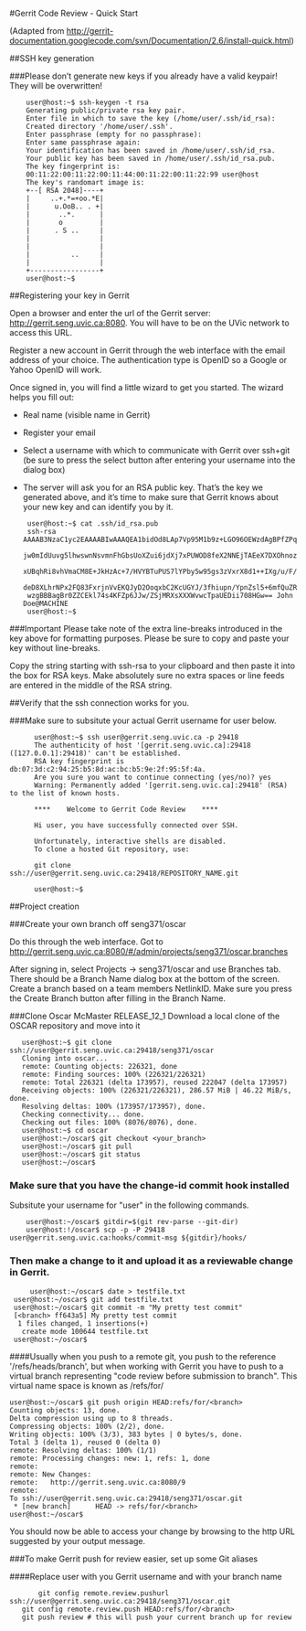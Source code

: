 #Gerrit Code Review - Quick Start

(Adapted from http://gerrit-documentation.googlecode.com/svn/Documentation/2.6/install-quick.html)

##SSH key generation

###Please don’t generate new keys if you already have a valid keypair! They will be overwritten!

	  	user@host:~$ ssh-keygen -t rsa
		Generating public/private rsa key pair.
		Enter file in which to save the key (/home/user/.ssh/id_rsa):
		Created directory '/home/user/.ssh'.
		Enter passphrase (empty for no passphrase):
		Enter same passphrase again:
		Your identification has been saved in /home/user/.ssh/id_rsa.
		Your public key has been saved in /home/user/.ssh/id_rsa.pub.
		The key fingerprint is:
		00:11:22:00:11:22:00:11:44:00:11:22:00:11:22:99 user@host
		The key's randomart image is:
		+--[ RSA 2048]----+
		|     ..+.*=+oo.*E|
		|      u.OoB.. . +|
		|       ..*.      |
		|       o         |
		|      . S ..     |
		|                 |
		|                 |
		|          ..     |
		|                 |
		+-----------------+
		user@host:~$

##Registering your key in Gerrit

Open a browser and enter the url of the Gerrit server:
http://gerrit.seng.uvic.ca:8080.  You will have to be on the UVic
network to access this URL.

Register a new account in Gerrit through the web interface with the
email address of your choice.  The authentication type is OpenID so a
Google or Yahoo OpenID will work.

Once signed in, you will find a little wizard to get you started. The
wizard helps you fill out:

* Real name (visible name in Gerrit)
* Register your email
* Select a username with which to communicate with Gerrit over ssh+git
  (be sure to press the select button after entering your username
  into the dialog box)
* The server will ask you for an RSA public key. That’s the key we
  generated above, and it’s time to make sure that Gerrit knows about
  your new key and can identify you by it.

       user@host:~$ cat .ssh/id_rsa.pub
       ssh-rsa AAAAB3NzaC1yc2EAAAABIwAAAQEA1bidOd8LAp7Vp95M1b9z+LGO96OEWzdAgBPfZPq05jUh
       jw0mIdUuvg5lhwswnNsvmnFhGbsUoXZui6jdXj7xPUWOD8feX2NNEjTAEeX7DXOhnozNAkk/Z98WUV2B
       xUBqhRi8vhVmaCM8E+JkHzAc+7/HVYBTuPUS7lYPby5w95gs3zVxrX8d1++IXg/u/F/47zUxhdaELMw2
       deD8XLhrNPx2FQ83FxrjnVvEKQJyD2OoqxbC2KcUGYJ/3fhiupn/YpnZsl5+6mfQuZRJEoZ/FH2n4DEH
       wzgBBBagBr0ZZCEkl74s4KFZp6JJw/ZSjMRXsXXXWvwcTpaUEDii708HGw== John Doe@MACHINE
       user@host:~$

###Important
Please take note of the extra line-breaks introduced in the key above
for formatting purposes. Please be sure to copy and paste your key
without line-breaks.

Copy the string starting with ssh-rsa to your clipboard and then paste
it into the box for RSA keys. Make absolutely sure no extra spaces or
line feeds are entered in the middle of the RSA string.

##Verify that the ssh connection works for you.

###Make sure to subsitute your actual Gerrit username for user below.

	      user@host:~$ ssh user@gerrit.seng.uvic.ca -p 29418
	      The authenticity of host '[gerrit.seng.uvic.ca]:29418 ([127.0.0.1]:29418)' can't be established.
	      RSA key fingerprint is db:07:3d:c2:94:25:b5:8d:ac:bc:b5:9e:2f:95:5f:4a.
	      Are you sure you want to continue connecting (yes/no)? yes
	      Warning: Permanently added '[gerrit.seng.uvic.ca]:29418' (RSA) to the list of known hosts.

	      ****    Welcome to Gerrit Code Review    ****

	      Hi user, you have successfully connected over SSH.

	      Unfortunately, interactive shells are disabled.
	      To clone a hosted Git repository, use:

	      git clone ssh://user@gerrit.seng.uvic.ca:29418/REPOSITORY_NAME.git

	      user@host:~$

##Project creation

###Create your own branch off seng371/oscar

Do this through the web interface.  Got to
http://gerrit.seng.uvic.ca:8080/#/admin/projects/seng371/oscar,branches

After signing in, select Projects -> seng371/oscar and use Branches tab.  There should
be a Branch Name dialog box at the bottom of the screen.  Create a branch based on a team members
NetlinkID.  Make sure you press the Create Branch button after filling in the Branch Name.

###Clone Oscar McMaster RELEASE_12_1
Download a local clone of the OSCAR repository and move into it

	   user@host:~$ git clone ssh://user@gerrit.seng.uvic.ca:29418/seng371/oscar
	   Cloning into oscar...
	   remote: Counting objects: 226321, done
	   remote: Finding sources: 100% (226321/226321)
	   remote: Total 226321 (delta 173957), reused 222047 (delta 173957)
	   Receiving objects: 100% (226321/226321), 286.57 MiB | 46.22 MiB/s, done.
	   Resolving deltas: 100% (173957/173957), done.
	   Checking connectivity... done.
	   Checking out files: 100% (8076/8076), done.
	   user@host:~$ cd oscar
	   user@host:~/oscar$ git checkout <your_branch>
	   user@host:~/oscar$ git pull
	   user@host:~/oscar$ git status
	   user@host:~/oscar$

### Make sure that you have the change-id commit hook installed

  Subsitute your username for "user" in the following commands.

  	    user@host:~/oscar$ gitdir=$(git rev-parse --git-dir)
	    user@host:!/oscar$ scp -p -P 29418 user@gerrit.seng.uvic.ca:hooks/commit-msg ${gitdir}/hooks/

### Then make a change to it and upload it as a reviewable change in Gerrit.

    	 user@host:~/oscar$ date > testfile.txt
	 user@host:~/oscar$ git add testfile.txt
	 user@host:~/oscar$ git commit -m "My pretty test commit"
	 [<branch> ff643a5] My pretty test commit
	  1 files changed, 1 insertions(+)
	   create mode 100644 testfile.txt
	 user@host:~/oscar$

####Usually when you push to a remote git, you push to the reference
'/refs/heads/branch', but when working with Gerrit you have to
push to a virtual branch representing "code review before
submission to branch". This virtual name space is known as
/refs/for/<branch>

	user@host:~/oscar$ git push origin HEAD:refs/for/<branch>
	Counting objects: 13, done.
	Delta compression using up to 8 threads.
	Compressing objects: 100% (2/2), done.
	Writing objects: 100% (3/3), 383 bytes | 0 bytes/s, done.
	Total 3 (delta 1), reused 0 (delta 0)
	remote: Resolving deltas: 100% (1/1)
	remote: Processing changes: new: 1, refs: 1, done    
	remote: 
	remote: New Changes:
	remote:   http://gerrit.seng.uvic.ca:8080/9
	remote: 
	To ssh://user@gerrit.seng.uvic.ca:29418/seng371/oscar.git
	 * [new branch]      HEAD -> refs/for/<branch>
	user@host:~/oscar$

You should now be able to access your change by browsing to the http
URL suggested by your output message.

###To make Gerrit push for review easier, set up some Git aliases

####Replace user with you Gerrit username and <branch> with your branch name

      	   git config remote.review.pushurl ssh://user@gerrit.seng.uvic.ca:29418/seng371/oscar.git
	   git config remote.review.push HEAD:refs/for/<branch>
	   git push review # this will push your current branch up for review

